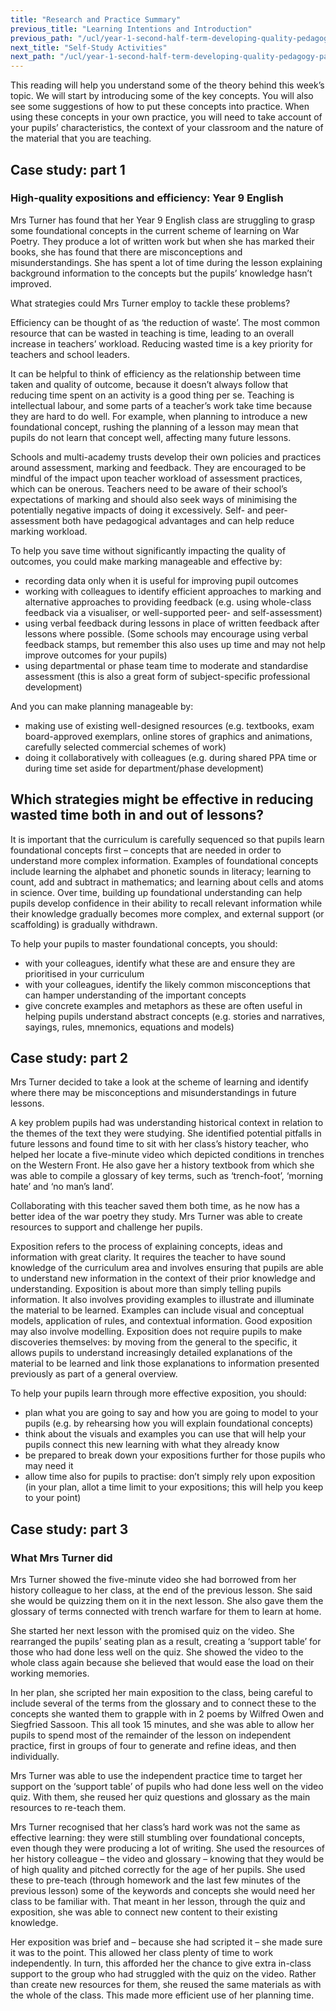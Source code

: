 ```yaml
---
title: "Research and Practice Summary"
previous_title: "Learning Intentions and Introduction"
previous_path: "/ucl/year-1-second-half-term-developing-quality-pedagogy-part-2/spring-week-4-ect-learning-intentions-and-introduction"
next_title: "Self-Study Activities"
next_path: "/ucl/year-1-second-half-term-developing-quality-pedagogy-part-2/spring-week-4-ect-self-study-activities"
---
```


This reading will help you understand some of the theory behind this week’s topic. We will start by introducing some of the key concepts. You will also see some suggestions of how to put these concepts into practice. When using these concepts in your own practice, you will need to take account of your pupils’ characteristics, the context of your classroom and the nature of the material that you are teaching.

## Case study: part 1

### High-quality expositions and efficiency: Year 9 English

Mrs Turner has found that her Year 9 English class are struggling to grasp some foundational
concepts in the current scheme of learning on War Poetry. They produce a lot of written
work but when she has marked their books, she has found that there are misconceptions
and misunderstandings. She has spent a lot of time during the lesson explaining background
information to the concepts but the pupils’ knowledge hasn’t improved.

What strategies could Mrs Turner employ to tackle these problems?

Efficiency can be thought of as ‘the reduction of waste’. The most common resource that can be wasted in teaching is time, leading to an overall increase in teachers’ workload. Reducing wasted time is a key priority for teachers and school leaders.

It can be helpful to think of efficiency as the relationship between time taken and quality of outcome, because it doesn’t always follow that reducing time spent on an activity is a good thing per se. Teaching is intellectual labour, and some parts of a teacher’s work take time because they are hard to do well. For example, when planning to introduce a new foundational concept, rushing the planning of a lesson may mean that pupils do not learn that concept well, affecting many future lessons.

Schools and multi-academy trusts develop their own policies and practices around assessment, marking and feedback. They are encouraged to be mindful of the impact upon teacher workload of assessment practices, which can be onerous. Teachers need to be aware of their school’s expectations of marking and should also seek ways of minimising the potentially negative impacts of doing it excessively. Self- and peer-assessment both have pedagogical advantages and can help reduce marking workload.

To help you save time without significantly impacting the quality of outcomes, you could make marking manageable and effective by:

- recording data only when it is useful for improving pupil outcomes
- working with colleagues to identify efficient approaches to marking and alternative approaches to providing feedback (e.g. using whole-class feedback via a visualiser, or well-supported peer- and self-assessment)
- using verbal feedback during lessons in place of written feedback after lessons where possible. (Some schools may encourage using verbal feedback stamps, but remember this also uses up time and may not help improve outcomes for your pupils)
- using departmental or phase team time to moderate and standardise assessment (this is also a great form of subject-specific professional development)

And you can make planning manageable by:

- making use of existing well-designed resources (e.g. textbooks, exam board-approved exemplars, online stores of graphics and animations, carefully selected commercial schemes of work)
- doing it collaboratively with colleagues (e.g. during shared PPA time or during time set aside for department/phase development)

## Which strategies might be effective in reducing wasted time both in and out of lessons?

It is important that the curriculum is carefully sequenced so that pupils learn foundational concepts first – concepts that are needed in order to understand more complex information. Examples of foundational concepts include learning the alphabet and phonetic sounds in literacy; learning to count, add and subtract in mathematics; and learning about cells and atoms in science. Over time, building up foundational understanding can help pupils develop confidence in their ability to recall relevant information while their knowledge gradually becomes more complex, and external support (or scaffolding) is gradually withdrawn.

To help your pupils to master foundational concepts, you should:

- with your colleagues, identify what these are and ensure they are prioritised in your curriculum
- with your colleagues, identify the likely common misconceptions that can hamper understanding of the important concepts
- give concrete examples and metaphors as these are often useful in helping pupils understand abstract concepts (e.g. stories and narratives, sayings, rules, mnemonics, equations and models)

## Case study: part 2

Mrs Turner decided to take a look at the scheme of learning and identify where there may be misconceptions and misunderstandings in future lessons.

A key problem pupils had was understanding historical context in relation to the themes of the text they were studying. She identified potential pitfalls in future lessons and found time to sit with her class’s history teacher, who helped her locate a five-minute video which depicted conditions in trenches on the Western Front. He also gave her a history textbook from which she was able to compile a glossary of key terms, such as ‘trench-foot’, ‘morning hate’ and ‘no man’s land’.

Collaborating with this teacher saved them both time, as he now has a better idea of the war poetry they study. Mrs Turner was able to create resources to support and challenge her pupils.

Exposition refers to the process of explaining concepts, ideas and information with great clarity. It requires the teacher to have sound knowledge of the curriculum area and involves ensuring that pupils are able to understand new information in the context of their prior knowledge and understanding. Exposition is about more than simply telling pupils information. It also involves providing examples to illustrate and illuminate the material to be learned. Examples can include visual and conceptual models, application of rules, and contextual information. Good exposition may also involve modelling. Exposition does not require pupils to make discoveries themselves: by moving from the general to the specific, it allows pupils to understand increasingly detailed explanations of the material to be learned and link those explanations to information presented previously as part of a general overview.

To help your pupils learn through more effective exposition, you should:

- plan what you are going to say and how you are going to model to your pupils (e.g. by rehearsing how you will explain foundational concepts)
- think about the visuals and examples you can use that will help your pupils connect this new learning with what they already know
- be prepared to break down your expositions further for those pupils who may need it
- allow time also for pupils to practise: don’t simply rely upon exposition (in your plan, allot a time limit to your expositions; this will help you keep to your point)

## Case study: part 3

### What Mrs Turner did

Mrs Turner showed the five-minute video she had borrowed from her history colleague
to her class, at the end of the previous lesson. She said she would be quizzing them
on it in the next lesson. She also gave them the glossary of terms connected with
trench warfare for them to learn at home.

She started her next lesson with the promised quiz on the video. She rearranged the pupils’ seating plan as a result, creating a ‘support table’ for those who had done less well on the quiz. She showed the video to the whole class again because she believed that would ease the load on their working memories.

In her plan, she scripted her main exposition to the class, being careful to include several of the terms from the glossary and to connect these to the concepts she wanted them to grapple with in 2 poems by Wilfred Owen and Siegfried Sassoon. This all took 15 minutes, and she was able to allow her pupils to spend most of the remainder of the lesson on independent practice, first in groups of four to generate and refine ideas, and then individually.

Mrs Turner was able to use the independent practice time to target her support on the ‘support table’ of pupils who had done less well on the video quiz. With them, she reused her quiz questions and glossary as the main resources to re-teach them.

Mrs Turner recognised that her class’s hard work was not the same as effective learning: they were still stumbling over foundational concepts, even though they were producing a lot of writing. She used the resources of her history colleague – the video and glossary – knowing that they would be of high quality and pitched correctly for the age of her pupils. She used these to pre-teach (through homework and the last few minutes of the previous lesson) some of the keywords and concepts she would need her class to be familiar with. That meant in her lesson, through the quiz and exposition, she was able to connect new content to their existing knowledge.

Her exposition was brief and – because she had scripted it – she made sure it was to the point. This allowed her class plenty of time to work independently. In turn, this afforded her the chance to give extra in-class support to the group who had struggled with the quiz on the video. Rather than create new resources for them, she reused the same materials as with the whole of the class. This made more efficient use of her planning time.
